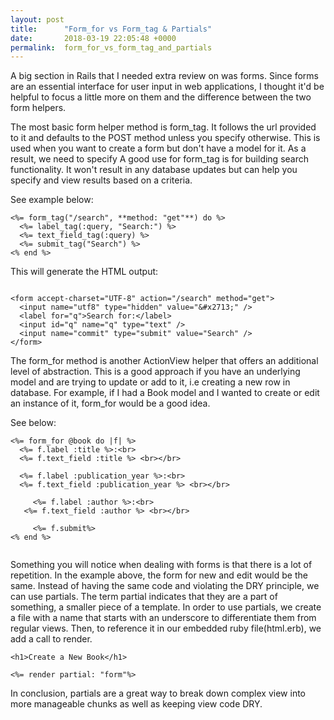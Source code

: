 ```yaml
---
layout: post
title:      "Form_for vs Form_tag & Partials"
date:       2018-03-19 22:05:48 +0000
permalink:  form_for_vs_form_tag_and_partials
---
```



 A big section in Rails that I needed extra review on was forms. Since forms are an essential interface for user input in web applications, I thought it'd be helpful to focus a little more on them and the difference between the two form helpers. 
 
 The most basic form helper method is form_tag. It follows the url provided to it and defaults to the POST method unless you specify otherwise. This is used when you want to create a form but don't have a model for it. As a result, we need to specify  A good use for form_tag is for building search functionality. It won't result in any database updates but can help you specify and view results based on a criteria. 
 
 See example below:
```
<%= form_tag("/search", **method: "get"**) do %>
  <%= label_tag(:query, "Search:") %>
  <%= text_field_tag(:query) %>
  <%= submit_tag("Search") %>
<% end %>
```

This will generate the HTML output: 
```

<form accept-charset="UTF-8" action="/search" method="get">
  <input name="utf8" type="hidden" value="&#x2713;" />
  <label for="q">Search for:</label>
  <input id="q" name="q" type="text" />
  <input name="commit" type="submit" value="Search" />
</form>
```

The form_for method is another ActionView helper that offers an additional level of abstraction. This is a good approach if you have an underlying model and are trying to update or add to it, i.e creating a new row in database. For example, if I had a Book model and I wanted to create or edit an instance of it, form_for would be a good idea. 

See below: 
```
<%= form_for @book do |f| %>
  <%= f.label :title %>:<br>
  <%= f.text_field :title %> <br></br>

  <%= f.label :publication_year %>:<br>
  <%= f.text_field :publication_year %> <br></br>
	
	 <%= f.label :author %>:<br>
   <%= f.text_field :author %> <br></br>
	 
	 <%= f.submit%>
<% end %>
	
```

Something you will notice when dealing with forms is that there is a lot of repetition. In the example above, the form for new and edit would be the same. Instead of having the same code and violating the DRY principle, we can use partials. The term partial indicates that they are a part of something, a smaller piece of a template. In order to use partials, we create a file with a name that starts with an underscore to differentiate them from regular views. Then, to reference it in our embedded ruby file(html.erb), we add a call to render. 

```
<h1>Create a New Book</h1>

<%= render partial: "form"%>
```

In conclusion, partials are a great way to break down complex view into more manageable chunks as well as keeping view code DRY.
